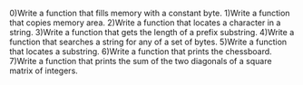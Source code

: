 0)Write a function that fills memory with a constant byte.
1)Write a function that copies memory area.
2)Write a function that locates a character in a string.
3)Write a function that gets the length of a prefix substring.
4)Write a function that searches a string for any of a set of bytes.
5)Write a function that locates a substring.
6)Write a function that prints the chessboard.
7)Write a function that prints the sum of the two diagonals of a square matrix of integers.
